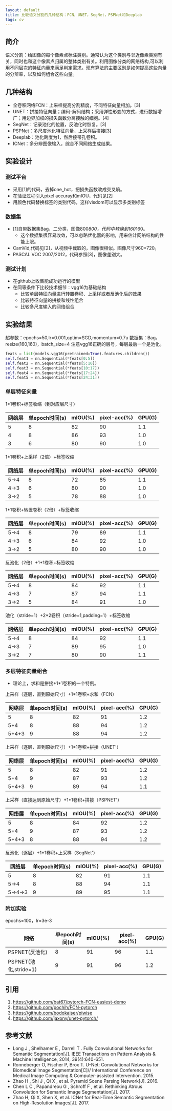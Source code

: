 ```yaml
---
layout: default
title: 比较语义分割的几种结构：FCN，UNET，SegNet，PSPNet和Deeplab
tags: cv
---
```


## 简介

语义分割：给图像的每个像素点标注类别。通常认为这个类别与邻近像素类别有关，同时也和这个像素点归属的整体类别有关。利用图像分类的网络结构,可以利用不同层次的特征向量来满足判定需求。现有算法的主要区别是如何提高这些向量的分辨率，以及如何组合这些向量。

## 几种结构

* 全卷积网络FCN：上采样提高分割精度，不同特征向量相加。[3]
* UNET：拼接特征向量；编码-解码结构；采用弹性形变的方式，进行数据增广；用边界加权的损失函数分离接触的细胞。[4]
* SegNet：记录池化的位置，反池化时恢复。[3]
* PSPNet：多尺度池化特征向量，上采样后拼接[3]
* Deeplab：池化跨度为1，然后接带孔卷积。
* ICNet：多分辨图像输入，综合不同网络生成结果。

## 实验设计

### 测试平台
* 采用[1]的代码，去掉one_hot，把损失函数改成交叉熵。
* 在验证过程引入pixel accuray和mIOU，代码见[2]
* 用颜色代码替换标签的类别代码，这样visdom可以显示多类别标签

### 数据集
* [1]自带数据集Bag，二分类，图像800*800，代码中转换到160*160。
    * 这个数据集很容易收敛，可以忽略优化器的影响，用来估计网络结构的性能上限。
* CamVid,代码见[2]，从视频中截取的，图像很相似。图像尺寸960*720。
* PASCAL VOC 2007/2012，代码参照[3]，图像差别大。

### 测试计划
* 在github上收集能成功运行的模型
* 在同等条件下比较技术细节：vgg16为基础结构
    * 比较单层特征向量进行转置卷积、上采样或者反池化后的效果
    * 比较特征向量的拼接和线性组合
    * 比较多尺度输入的网络组合

## 实验结果

超参数：epochs=50,lr=0.001,optim=SGD,momentum=0.7u 
数据集：Bag，resize(160,160)，batch_size=4
注意vgg16正确的层号，每层最后一个是池化。
```python
feats = list(models.vgg16(pretrained=True).features.children())
self.feat1 = nn.Sequential(*feats[0:5])
self.feat2 = nn.Sequential(*feats[5:10])
self.feat3 = nn.Sequential(*feats[10:17])
self.feat4 = nn.Sequential(*feats[17:24])
self.feat5 = nn.Sequential(*feats[24:31])
```

### 单层特征向量

1*1卷积+标签收缩（到对应层尺寸）

|网络层|单epoch时间(s)|mIOU(%)|pixel-acc(%)|GPU(G)|
|-|-|-|-|-|
|5|8|82|90|1.1|
|4|8|86|93|1.0|
|3|6|80|90|1.0|

1*1卷积+上采样（2倍）+标签收缩

|网络层|单epoch时间(s)|mIOU(%)|pixel-acc(%)|GPU(G)|
|-|-|-|-|-|
|5->4|8|72|85|1.1|
|4->3|6|80|90|1.0|
|3->2|5|78|88|1.0|

1*1卷积+转置卷积（2倍）+标签收缩

|网络层|单epoch时间(s)|mIOU(%)|pixel-acc(%)|GPU(G)|
|-|-|-|-|-|
|5->4|8|79|89|1.1|
|4->3|6|84|92|1.0|
|3->2|5|80|90|1.0|

反池化（2倍）+1*1卷积+标签收缩

|网络层|单epoch时间(s)|mIOU(%)|pixel-acc(%)|GPU(G)|
|-|-|-|-|-|
|5->4|8|84|92|1.1|
|4->3|7|87|94|1.1|
|3->2|5|84|91|1.0|

池化（stride=1）+2*2卷积（stride=1,padding=1）+标签收缩

|网络层|单epoch时间(s)|mIOU(%)|pixel-acc(%)|GPU(G)|
|-|-|-|-|-|
|5->4|8|84|92|1.1|
|4->3|7|89|95|1.0|
|3->2|7|80|90|1.1|

### 多层特征向量组合
* 理论上，求和是拼接+1*1卷积的一个特例。

上采样（逐层，直到原始尺寸）+1*1卷积+求和（FCN）

|网络层|单epoch时间(s)|mIOU(%)|pixel-acc(%)|GPU(G)|
|-|-|-|-|-|
|5|8|82|91|1.2|
|5+4|8|88|94|1.2|
|5+4+3|9|88|94|1.2|
上采样（逐层，直到原始尺寸）+1*1卷积+拼接（UNET'）

|网络层|单epoch时间(s)|mIOU(%)|pixel-acc(%)|GPU(G)|
|-|-|-|-|-|
|5|8|82|91|1.2
|5+4|9|87|93|1.2
|5+4+3|9|89|94|1.1
上采样（直接达到原始尺寸）+1*1卷积+拼接（PSPNET'）

|网络层|单epoch时间(s)|mIOU(%)|pixel-acc(%)|GPU(G)|
|-|-|-|-|-|
|5|8|84|92|1.2
|5+4|9|87|93|1.2
|5+4+3|8|88|94|1.2
反池化（逐层）+1*1卷积+上采样（SegNet'）

|网络层|单epoch时间(s)|mIOU(%)|pixel-acc(%)|GPU(G)|
|-|-|-|-|-|
|5|8|82|91|1.1
|5->4|8|88|94|1.1
|5->4->3|9|89|95|1.1

### 附加实验
epochs=100，lr=3e-3

|网络|单epoch时间(s)|mIOU(%)|pixel-acc(%)|GPU(G)|
|-|-|-|-|-|
|PSPNET(反池化)|8|91|96|1.1
|PSPNET(池化,stride=1)|9|91|96|1.2

## 引用
1. https://github.com/bat67/pytorch-FCN-easiest-demo
2. https://github.com/pochih/FCN-pytorch
3. https://github.com/bodokaiser/piwise
4. https://github.com/jaxony/unet-pytorch/

## 参考文献
*  Long J , Shelhamer E , Darrell T . Fully Convolutional Networks for Semantic Segmentation[J]. IEEE Transactions on Pattern Analysis & Machine Intelligence, 2014, 39(4):640-651.
*  Ronneberger O, Fischer P, Brox T. U-Net: Convolutional Networks for Biomedical Image Segmentation[C]// International Conference on Medical Image Computing & Computer-assisted Intervention. 2015.
*  Zhao H , Shi J , Qi X , et al. Pyramid Scene Parsing Network[J]. 2016.
*   Chen L C , Papandreou G , Schroff F , et al. Rethinking Atrous Convolution for Semantic Image Segmentation[J]. 2017.    
*   Zhao H, Qi X, Shen X, et al. ICNet for Real-Time Semantic Segmentation on High-Resolution Images[J]. 2017.

